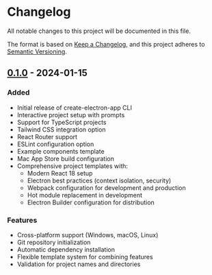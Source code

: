 # Changelog

All notable changes to this project will be documented in this file.

The format is based on [Keep a Changelog](https://keepachangelog.com/en/1.0.0/),
and this project adheres to [Semantic Versioning](https://semver.org/spec/v2.0.0.html).

## [0.1.0] - 2024-01-15

### Added
- Initial release of create-electron-app CLI
- Interactive project setup with prompts
- Support for TypeScript projects
- Tailwind CSS integration option
- React Router support
- ESLint configuration option
- Example components template
- Mac App Store build configuration
- Comprehensive project templates with:
  - Modern React 18 setup
  - Electron best practices (context isolation, security)
  - Webpack configuration for development and production
  - Hot module replacement in development
  - Electron Builder configuration for distribution

### Features
- Cross-platform support (Windows, macOS, Linux)
- Git repository initialization
- Automatic dependency installation
- Flexible template system for combining features
- Validation for project names and directories

[0.1.0]: https://github.com/yonasvalentin/create-electron-app/releases/tag/v0.1.0